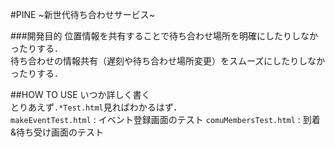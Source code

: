 #PINE ~新世代待ち合わせサービス~

###開発目的
位置情報を共有することで待ち合わせ場所を明確にしたりしなかったりする．  
待ち合わせの情報共有（遅刻や待ち合わせ場所変更）をスムーズにしたりしなかったりする．

##HOW TO USE
いつか詳しく書く  
とりあえず`.*Test.html`見ればわかるはず．  
`makeEventTest.html` : イベント登録画面のテスト
`comuMembersTest.html` : 到着&待ち受け画面のテスト